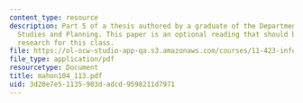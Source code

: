 ```yaml
---
content_type: resource
description: Part 5 of a thesis authored by a graduate of the Department of Urban
  Studies and Planning. This paper is an optional reading that should be useful in
  research for this class.
file: https://ol-ocw-studio-app-qa.s3.amazonaws.com/courses/11-423-information-and-communication-technologies-in-community-development-spring-2004/3d20e7e51135903dadcd9598211d7971_mahon104_113.pdf
file_type: application/pdf
resourcetype: Document
title: mahon104_113.pdf
uid: 3d20e7e5-1135-903d-adcd-9598211d7971
---
```

